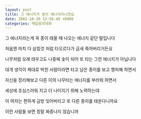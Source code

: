 ```yaml
---
layout: post
title: 그 에너지가 종이 에너지라니깐요
date: 2002-10-20 12:56:49 +0900
categories: 깨달음의대화
---
```

그 에너지라는게 꼭 종이 태울 때 나오는 에너지 같단 말입니다
  
처음엔 마치 다 삼킬것 처럼 타오르다가 금새 죽어버리거든요
  
나무처럼 오래 태우고도 나중에 숯이 되어 또 타는 그런 에너지가 아닙니다
  
대개 생각이 제대로 박힌 사람이라면 타고 남은 종이를 보고 챙피해 하면서
  
자신을 정리해보고 다른 이의 나무타는 에너지를 부러워 하면서
  
세상에 조심스러워 지고 더 나이지기 위해 노력하는데
  
이 여자는 편하게 금방 잊어버리고 또 다른 종이를 태운다니까요
  
이런 사람들 보면 정말 짜증나지 않습니까